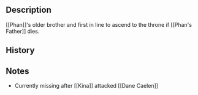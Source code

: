 ## Description
[[Phan]]'s older brother and first in line to ascend to the throne if [[Phan's Father]] dies.

## History


## Notes
* Currently missing after [[Kina]] attacked [[Dane Caelen]]